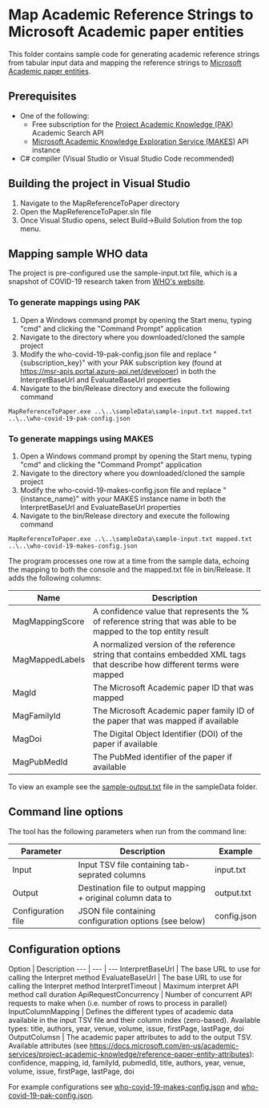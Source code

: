 # Map Academic Reference Strings to Microsoft Academic paper entities

This folder contains sample code for generating academic reference strings from tabular input data and mapping the reference strings to [Microsoft Academic paper entities](https://docs.microsoft.com/en-us/academic-services/project-academic-knowledge/reference-paper-entity-attributes).

## Prerequisites

* One of the following:
  * Free subscription for the [Project Academic Knowledge (PAK)](https://msr-apis.portal.azure-api.net/products/project-academic-knowledge) Academic Search API 
  * [Microsoft Academic Knowledge Exploration Service (MAKES)](https://docs.microsoft.com/en-us/academic-services/knowledge-exploration-service/) API instance 
* C# compiler (Visual Studio or Visual Studio Code recommended)

## Building the project in Visual Studio

1. Navigate to the MapReferenceToPaper directory
1. Open the MapReferenceToPaper.sln file
1. Once Visual Studio opens, select Build->Build Solution from the top menu.

## Mapping sample WHO data

The project is pre-configured use the sample-input.txt file, which is a snapshot of COVID-19 research taken from [WHO's website](https://www.who.int/emergencies/diseases/novel-coronavirus-2019/global-research-on-novel-coronavirus-2019-ncov).

### To generate mappings using PAK

1. Open a Windows command prompt by opening the Start menu, typing "cmd" and clicking the "Command Prompt" application
1. Navigate to the directory where you downloaded/cloned the sample project
1. Modify the who-covid-19-pak-config.json file and replace "{subscription_key}" with your PAK subscription key (found at https://msr-apis.portal.azure-api.net/developer) in both the InterpretBaseUrl and EvaluateBaseUrl properties
1. Navigate to the bin/Release directory and execute the following command

```
MapReferenceToPaper.exe ..\..\sampleData\sample-input.txt mapped.txt ..\..\who-covid-19-pak-config.json
```

### To generate mappings using MAKES

1. Open a Windows command prompt by opening the Start menu, typing "cmd" and clicking the "Command Prompt" application
1. Navigate to the directory where you downloaded/cloned the sample project
1. Modify the who-covid-19-makes-config.json file and replace "{instance_name}" with your MAKES instance name in both the InterpretBaseUrl and EvaluateBaseUrl properties
1. Navigate to the bin/Release directory and execute the following command

```
MapReferenceToPaper.exe ..\..\sampleData\sample-input.txt mapped.txt ..\..\who-covid-19-makes-config.json
```

The program processes one row at a time from the sample data, echoing the mapping to both the console and the mapped.txt file in bin/Release. It adds the following columns:

Name | Description
--- | ---
MagMappingScore | A confidence value that represents the % of reference string that was able to be mapped to the top entity result
MagMappedLabels | A normalized version of the reference string that contains embedded XML tags that describe how different terms were mapped
MagId | The Microsoft Academic paper ID that was mapped
MagFamilyId | The Microsoft Academic paper family ID of the paper that was mapped if available
MagDoi | The Digital Object Identifier (DOI) of the paper if available
MagPubMedId | The PubMed identifier of the paper if available

To view an example see the [sample-output.txt](sampleData/sample-output.txt) file in the sampleData folder.

## Command line options

The tool has the following parameters when run from the command line:

Parameter | Description | Example
--- | --- | ---
Input | Input TSV file containing tab-seprated columns | input.txt
Output | Destination file to output mapping + original column data to | output.txt
Configuration file | JSON file containing configuration options (see below) | config.json

## Configuration options

Option | Description
--- | ---  | ---
InterpretBaseUrl | The base URL to use for calling the Interpret method
EvaluateBaseUrl | The base URL to use for calling the Interpret method
InterpretTimeout | Maximum interpret API method call duration
ApiRequestConcurrency | Number of concurrent API requests to make when (i.e. number of rows to process in parallel)
InputColumnMapping | Defines the different types of academic data available in the input TSV file and their column index (zero-based). Available types: title, authors, year, venue, volume, issue, firstPage, lastPage, doi
OutputColumsn | The academic paper attributes to add to the output TSV. Available attributes (see https://docs.microsoft.com/en-us/academic-services/project-academic-knowledge/reference-paper-entity-attributes): confidence, mapping, id, familyId, pubmedId, title, authors, year, venue, volume, issue, firstPage, lastPage, doi

For example configurations see [who-covid-19-makes-config.json](who-covid-19-makes-config.json) and [who-covid-19-pak-config.json](who-covid-19-pak-config.json).